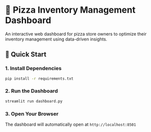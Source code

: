 # 🍕 Pizza Inventory Management Dashboard

An interactive web dashboard for pizza store owners to optimize their inventory management using data-driven insights.

## 🚀 Quick Start

### 1. Install Dependencies
```bash
pip install -r requirements.txt
```

### 2. Run the Dashboard
```bash
streamlit run dashboard.py
```

### 3. Open Your Browser
The dashboard will automatically open at `http://localhost:8501`
